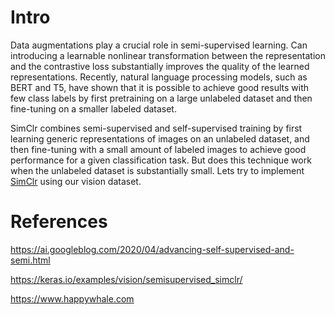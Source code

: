 # Intro
Data augmentations play a crucial role in semi-supervised learning. Can introducing a learnable nonlinear transformation between the representation and the contrastive loss substantially improves the quality of the learned representations. Recently, natural language processing models, such as BERT and T5, have shown that it is possible to achieve good results with few class labels by first pretraining on a large unlabeled dataset and then fine-tuning on a smaller labeled dataset. 

SimClr combines semi-supervised and self-supervised training by first learning generic representations of images on an unlabeled dataset, and then fine-tuning with a small amount of labeled images to achieve good performance for a given classification task. But does this technique work when the unlabeled dataset is substantially small. Lets try to implement [SimClr](/semisupervised_simclr.ipynb) using our vision dataset.

# References

https://ai.googleblog.com/2020/04/advancing-self-supervised-and-semi.html

https://keras.io/examples/vision/semisupervised_simclr/

https://www.happywhale.com
